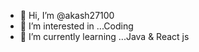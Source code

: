 - 👋 Hi, I’m @akash27100
- 👀 I’m interested in ...Coding
- 🌱 I’m currently learning ...Java & React js
  
<!---
akash27100/akash27100 is a ✨ special ✨ repository because its `README.md` (this file) appears on your GitHub profile.
You can click the Preview link to take a look at your changes.
--->
